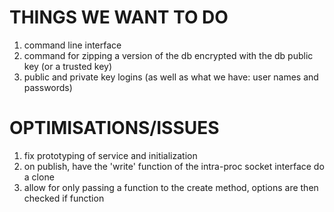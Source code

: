 THINGS WE WANT TO DO
=====================

1. command line interface
2. command for zipping a version of the db encrypted with the db public key (or a trusted key)
3. public and private key logins (as well as what we have: user names and passwords)

OPTIMISATIONS/ISSUES
====================
1. fix prototyping of service and initialization
2. on publish, have the 'write' function of the intra-proc socket interface do a clone
3. allow for only passing a function to the create method, options are then checked if function

